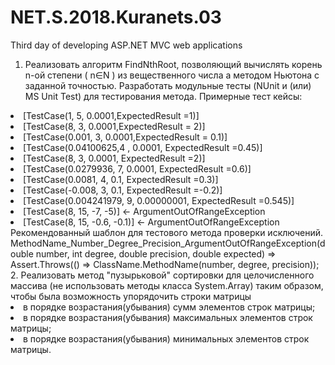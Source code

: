 # NET.S.2018.Kuranets.03
Third day of developing ASP.NET MVC web applications
1.	Реализовать алгоритм FindNthRoot, позволяющий вычислять корень n-ой степени ( n∈N ) из вещественного числа а методом Ньютона с заданной точностью. Разработать модульные тесты (NUnit и (или) MS Unit Test) для тестирования метода. Примерные тест кейсы:
<li>
[TestCase(1, 5, 0.0001,ExpectedResult =1)]
<li>
[TestCase(8, 3, 0.0001,ExpectedResult = 2)]
<li>
[TestCase(0.001, 3, 0.0001,ExpectedResult = 0.1)]
<li>
[TestCase(0.04100625,4 , 0.0001, ExpectedResult =0.45)]
<li>
[TestCase(8, 3, 0.0001, ExpectedResult =2)]
<li>
[TestCase(0.0279936, 7, 0.0001, ExpectedResult =0.6)]
<li>
[TestCase(0.0081, 4, 0.1, ExpectedResult =0.3)]
<li>
[TestCase(-0.008, 3, 0.1, ExpectedResult =-0.2)]
<li>
[TestCase(0.004241979, 9, 0.00000001, ExpectedResult =0.545)]
<li>
[TestCase(8, 15, -7, -5)] <- ArgumentOutOfRangeException
<li>
[TestCase(8, 15, -0.6, -0.1)] <- ArgumentOutOfRangeException
Рекомендованный шаблон для тестового метода проверки исключений.
MethodName_Number_Degree_Precision_ArgumentOutOfRangeException(double number, int degree, double precision, double expected) => Assert.Throws(() => ClassName.MethodName(number, degree, precision));
2.	Реализовать метод "пузырьковой" сортировки для целочисленного массива (не использовать методы класса System.Array) таким образом, чтобы была возможность упорядочить строки матрицы
<li>в порядке возрастания(убывания) сумм элементов строк матрицы;
<li>в порядке возрастания(убывания) максимальных элементов строк матрицы;
<li>в порядке возрастания(убывания) минимальных элементов строк матрицы.
